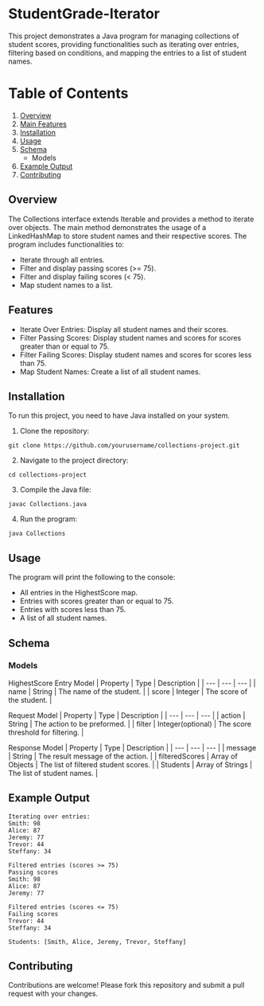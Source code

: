 # StudentGrade-Iterator

This project demonstrates a Java program for managing collections of student scores, providing functionalities such as iterating over entries, filtering based on conditions, and mapping the entries to a list of student names.

# Table of Contents

1. [Overview](#Overview)
2. [Main Features](#Main-Features)
3. [Installation](#Installation)
4. [Usage](#Usage)
5. [Schema](#Schema)
    - Models
6. [Example Output](#Example-Output)
7. [Contributing](#Contribution)


## Overview

The Collections interface extends Iterable<Object> and provides a method to iterate over objects. The main method demonstrates the usage of a LinkedHashMap to store student names and their respective scores. The program includes functionalities to:

- Iterate through all entries.
- Filter and display passing scores (>= 75).
- Filter and display failing scores (< 75).
- Map student names to a list.

## Features

- Iterate Over Entries: Display all student names and their scores.
- Filter Passing Scores: Display student names and scores for scores greater than or equal to 75.
- Filter Failing Scores: Display student names and scores for scores less than 75.
- Map Student Names: Create a list of all student names.

## Installation

To run this project, you need to have Java installed on your system.

1. Clone the repository:
```
git clone https://github.com/yourusername/collections-project.git
```

2. Navigate to the project directory:
```
cd collections-project
```

3. Compile the Java file:
```
javac Collections.java
```

4. Run the program:
```
java Collections
```

## Usage

The program will print the following to the console:
- All entries in the HighestScore map.
- Entries with scores greater than or equal to 75.
- Entries with scores less than 75.
- A list of all student names.

## Schema

### Models

HighestScore Entry Model
| Property | Type | Description |
| --- | --- | --- |
| name | String | The name of the student. |
| score | Integer | The score of the student. |

Request Model
| Property | Type | Description |
| --- | --- | --- |
| action | String | The action to be preformed. |
| filter | Integer(optional) | The score threshold for filtering. |

Response Model
| Property | Type | Description |
| --- | --- | --- |
| message | String | The result message of the action. |
| filteredScores | Array of Objects | The list of filtered student scores. |
| Students | Array of Strings | The list of student names. |

## Example Output
```
Iterating over entries: 
Smith: 98
Alice: 87
Jeremy: 77
Trevor: 44
Steffany: 34

Filtered entries (scores >= 75) 
Passing scores
Smith: 98
Alice: 87
Jeremy: 77

Filtered entries (scores <= 75) 
Failing scores
Trevor: 44
Steffany: 34

Students: [Smith, Alice, Jeremy, Trevor, Steffany]
```

## Contributing 
Contributions are welcome! Please fork this repository and submit a pull request with your changes.
